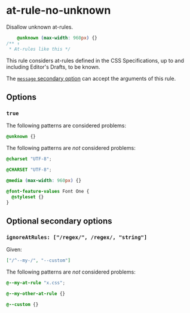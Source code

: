 # at-rule-no-unknown

Disallow unknown at-rules.

<!-- prettier-ignore -->
```css
    @unknown (max-width: 960px) {}
/** ↑
 * At-rules like this */
```

This rule considers at-rules defined in the CSS Specifications, up to and including Editor's Drafts, to be known.

The [`message` secondary option](https://github.com/stylelint/stylelint/tree/15.10.1/docs/user-guide/configure.md#message) can accept the arguments of this rule.

## Options

### `true`

The following patterns are considered problems:

<!-- prettier-ignore -->
```css
@unknown {}
```

The following patterns are _not_ considered problems:

<!-- prettier-ignore -->
```css
@charset "UTF-8";
```

<!-- prettier-ignore -->
```css
@CHARSET "UTF-8";
```

<!-- prettier-ignore -->
```css
@media (max-width: 960px) {}
```

<!-- prettier-ignore -->
```css
@font-feature-values Font One {
  @styleset {}
}
```

## Optional secondary options

### `ignoreAtRules: ["/regex/", /regex/, "string"]`

Given:

```json
["/^--my-/", "--custom"]
```

The following patterns are _not_ considered problems:

<!-- prettier-ignore -->
```css
@--my-at-rule "x.css";
```

<!-- prettier-ignore -->
```css
@--my-other-at-rule {}
```

<!-- prettier-ignore -->
```css
@--custom {}
```
